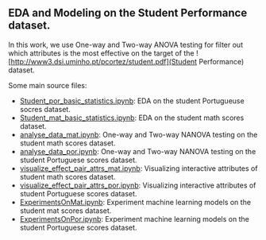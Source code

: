 EDA and Modeling on the Student Performance dataset.
----

In this work, we use One-way and Two-way ANOVA testing for filter out which attributes is the most effective on the target of the ![http://www3.dsi.uminho.pt/pcortez/student.pdf](Student Performance) dataset.

Some main source files:
+ [Student_por_basic_statistics.ipynb](Student_por_basic_statistics.ipynb): EDA on the student Portugueuse socres dataset.
+ [Student_mat_basic_statistics.ipynb](Student_mat_basic_statistics.ipynb): EDA on the student math scores dataset.
+ [analyse_data_mat.ipynb](analyse_data_mat.ipynb): One-way and Two-way NANOVA testing on the student math scores dataset.
+ [analyse_data_por.ipynb](analyse_data_por.ipynb): One-way and Two-way NANOVA testing on the student Portuguese scores dataset.
+ [visualize_effect_pair_attrs_mat.ipynb](visualize_effect_pair_attrs_mat.ipynb): Visualizing interactive attributes of student math scores dataset.
+ [visualize_effect_pair_attrs_por.ipynb](visualize_effect_pair_attrs_por.ipynb): Visualizing interactive attributes of student Portuguese scores dataset.
+ [ExperimentsOnMat.ipynb](ExperimentsOnMat.ipynb): Experiment machine learning models on the student mat scores dataset.
+ [ExperimentsOnPor.ipynb](ExperimentsOnMat.ipynb): Experiment machine learning models on the student Portuguese scores dataset.